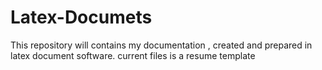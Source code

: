 # Latex-Documets

This repository will contains my documentation , created and prepared in latex document software.
current files is a resume template 
